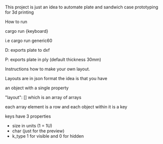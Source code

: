 This project is just an idea to automate plate and sandwich case prototyping for 3d printing

How to run

cargo run {keyboard}

i.e cargo run generic60

D: exports plate to dxf

P: exports plate in ply (default thickness 30mm)


Instructions how to make your own layout.

Layouts are in json format the idea is that you have

an object with a single property

 "layout": [] which is an array of arrays 


each array element is a row and each object within it is a key

keys have 3 properties

* size in units (1 = 1U)
* char (just for the preview)
* k_type 1 for visible and 0 for hidden